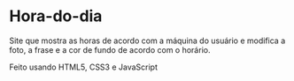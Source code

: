 # Hora-do-dia
 Site que mostra as horas de acordo com a máquina do usuário e modifica a foto, a frase e a cor de fundo de acordo com o horário.
 
 Feito usando HTML5, CSS3 e JavaScript
